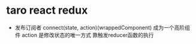 # taro react redux

- 发布订阅者
  connect(state, action)(wrappedComponent) 成为一个高阶组件
  action 是修改状态的唯一方式 靠触发reducer函数的执行
